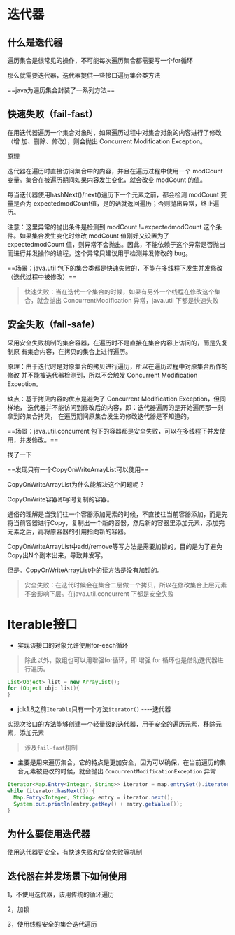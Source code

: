 # 迭代器

## 什么是迭代器

遍历集合是很常见的操作，不可能每次遍历集合都需要写一个for循环

那么就需要迭代器，迭代器提供一些接口遍历集合类方法

==java为遍历集合封装了一系列方法==



## 快速失败（fail-fast）

在用迭代器遍历一个集合对象时，如果遍历过程中对集合对象的内容进行了修改（增 加、删除、修改），则会抛出 Concurrent Modification Exception。

原理

迭代器在遍历时直接访问集合中的内容，并且在遍历过程中使用一个 modCount 变量。集合在被遍历期间如果内容发生变化，就会改变 modCount 的值。

每当迭代器使用hashNext()/next()遍历下一个元素之前，都会检测 modCount 变量是否为 expectedmodCount值，是的话就返回遍历；否则抛出异常，终止遍历。



注意：这里异常的抛出条件是检测到 modCount !=expectedmodCount 这个条件。如果集合发生变化时修改 modCount 值刚好又设置为了 expectedmodCount 值，则异常不会抛出。因此，不能依赖于这个异常是否抛出而进行并发操作的编程，这个异常只建议用于检测并发修改的 bug。

==场景：java.util 包下的集合类都是快速失败的，不能在多线程下发生并发修改（迭代过程中被修改）==



> 快速失败：当在迭代一个集合的时候，如果有另外一个线程在修改这个集合，就会抛出 ConcurrentModification 异常，java.util 下都是快速失败



## 安全失败（fail-safe）

采用安全失败机制的集合容器，在遍历时不是直接在集合内容上访问的，而是先复制原 有集合内容，在拷贝的集合上进行遍历。

原理：由于迭代时是对原集合的拷贝进行遍历，所以在遍历过程中对原集合所作的修改 并不能被迭代器检测到，所以不会触发 Concurrent Modification Exception。

缺点：基于拷贝内容的优点是避免了 Concurrent Modification Exception，但同样地， 迭代器并不能访问到修改后的内容，即：迭代器遍历的是开始遍历那一刻拿到的集合拷贝， 在遍历期间原集合发生的修改迭代器是不知道的。

==场景：java.util.concurrent 包下的容器都是安全失败，可以在多线程下并发使用，并发修改。==

找了一下

==发现只有一个CopyOnWriteArrayList可以使用==

CopyOnWriteArrayList为什么能解决这个问题呢？

CopyOnWrite容器即写时复制的容器。

通俗的理解是当我们往一个容器添加元素的时候，不直接往当前容器添加，而是先将当前容器进行Copy，复制出一个新的容器，然后新的容器里添加元素，添加完元素之后，再将原容器的引用指向新的容器。

CopyOnWriteArrayList中add/remove等写方法是需要加锁的，目的是为了避免Copy出N个副本出来，导致并发写。

但是。CopyOnWriteArrayList中的读方法是没有加锁的。



>  安全失败：在迭代时候会在集合二层做一个拷贝，所以在修改集合上层元素不会影响下层。在java.util.concurrent 下都是安全失败





# Iterable接口

- 实现该接口的对象允许使用for-each循环

> 除此以外，数组也可以用增强for循环，即 增强 for 循环也是借助迭代器进行遍历。

```java
List<Object> list = new ArrayList();
for (Object obj: list){
}
```

- jdk1.8之前`Iterable`只有一个方法`iterator()` ----迭代器

实现次接口的方法能够创建一个轻量级的迭代器，用于安全的遍历元素，移除元素，添加元素

> 涉及`fail-fast`机制
>

-  主要是用来遍历集合，它的特点是更加安全，因为可以确保，在当前遍历的集合元素被更改的时候，就会抛出 `ConcurrentModificationException` 异常

```java
Iterator<Map.Entry<Integer, String>> iterator = map.entrySet().iterator();
while (iterator.hasNext()) {
  Map.Entry<Integer, String> entry = iterator.next();
  System.out.println(entry.getKey() + entry.getValue());
}
```



## 为什么要使用迭代器

使用迭代器更安全，有快速失败和安全失败等机制



## 迭代器在并发场景下如何使用

1，不使用迭代器，该用传统的循环遍历

2，加锁

3，使用线程安全的集合迭代遍历
